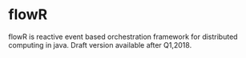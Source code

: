 # flowR
flowR is reactive event based orchestration framework for distributed computing in java. Draft version available after Q1,2018.
